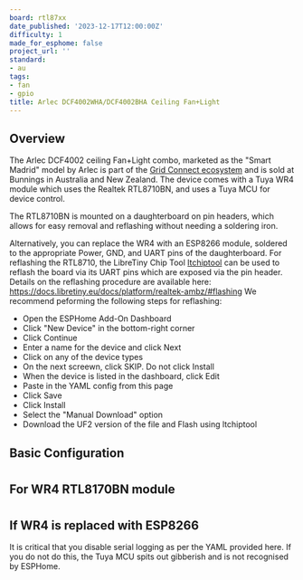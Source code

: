 ```yaml
---
board: rtl87xx
date_published: '2023-12-17T12:00:00Z'
difficulty: 1
made_for_esphome: false
project_url: ''
standard:
- au
tags:
- fan
- gpio
title: Arlec DCF4002WHA/DCF4002BHA Ceiling Fan+Light
---
```


## Overview

The Arlec DCF4002 ceiling Fan+Light combo, marketed as the "Smart Madrid" model by Arlec is part of the [Grid Connect ecosystem](https://grid-connect.com.au/) and is sold at Bunnings in Australia and New Zealand.
The device comes with a Tuya WR4 module which uses the Realtek RTL8710BN, and uses a Tuya MCU for device control.  

The RTL8710BN is mounted on a daughterboard on pin headers, which allows for easy removal and reflashing without needing a soldering iron.

Alternatively, you can replace the WR4 with an ESP8266 module, soldered to the appropriate Power, GND, and UART pins of the daughterboard.
For reflashing the RTL8710, the LibreTiny Chip Tool [ltchiptool](https://github.com/libretiny-eu/ltchiptool) can be used to reflash the board via its UART pins which are exposed via the pin header. Details on the reflashing procedure are available here: https://docs.libretiny.eu/docs/platform/realtek-ambz/#flashing
We recommend peforming the following steps for reflashing:
- Open the ESPHome Add-On Dashboard
- Click "New Device" in the bottom-right corner
- Click Continue
- Enter a name for the device and click Next
- Click on any of the device types
- On the next screewn, click SKIP. Do not click Install
- When the device is listed in the dashboard, click Edit
- Paste in the YAML config from this page
- Click Save
- Click Install
- Select the "Manual Download" option
- Download the UF2 version of the file and Flash using ltchiptool

## Basic Configuration

#

## For WR4 RTL8170BN module

#

## If WR4 is replaced with ESP8266

It is critical that you disable serial logging as per the YAML provided here.  If you do not do this, the Tuya MCU spits out gibberish and is not recognised by ESPHome.